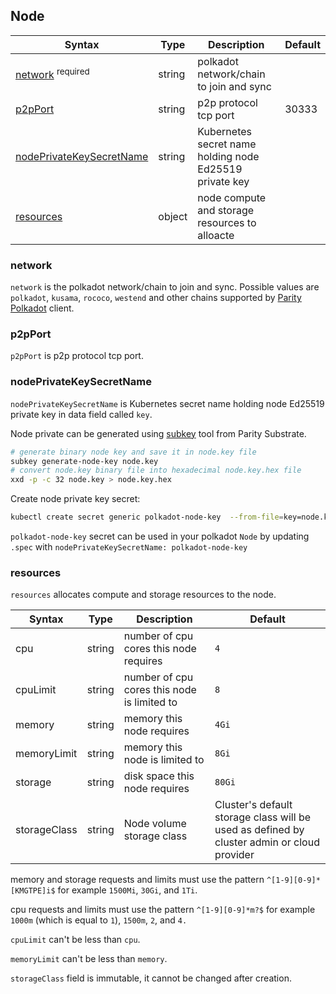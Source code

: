 ## Node

| Syntax                                                | Type   | Description                                             | Default |
| ----------------------------------------------------- | ------ | ------------------------------------------------------- | ------- |
| [network](#network) <sup>required</sup>               | string | polkadot network/chain to join and sync                 |         |
| [p2pPort](#p2pport)                                   | string | p2p protocol tcp port                                   | 30333   |
| [nodePrivateKeySecretName](#nodeprivatekeysecretname) | string | Kubernetes secret name holding node Ed25519 private key |         |
| [resources](#resources)                               | object | node compute and storage resources to alloacte          |         |

### network

`network` is the polkadot network/chain to join and sync. Possible values are `polkadot`, `kusama`, `rococo`, `westend` and other chains supported by [Parity Polkadot](https://github.com/paritytech/polkadot) client.

### p2pPort

`p2pPort` is p2p protocol tcp port.


### nodePrivateKeySecretName

`nodePrivateKeySecretName` is Kubernetes secret name holding node Ed25519 private key in data field called `key`.

Node private can be generated using [subkey](https://docs.substrate.io/v3/tools/subkey/) tool from Parity Substrate.

```bash
# generate binary node key and save it in node.key file
subkey generate-node-key node.key
# convert node.key binary file into hexadecimal node.key.hex file
xxd -p -c 32 node.key > node.key.hex
```

Create node private key secret:

```bash
kubectl create secret generic polkadot-node-key  --from-file=key=node.key.hex
```

`polkadot-node-key` secret can be used in your polkadot `Node` by updating `.spec` with `nodePrivateKeySecretName: polkadot-node-key`


### resources

`resources` allocates compute and storage resources to the node.

| Syntax       | Type   | Description                                 | Default                                                                                    |
| ------------ | ------ | ------------------------------------------- | ------------------------------------------------------------------------------------------ |
| cpu          | string | number of cpu cores this node requires      | `4`                                                                                        |
| cpuLimit     | string | number of cpu cores this node is limited to | `8`                                                                                        |
| memory       | string | memory this node requires                   | `4Gi`                                                                                      |
| memoryLimit  | string | memory this node is limited to              | `8Gi`                                                                                      |
| storage      | string | disk space this node requires               | `80Gi`                                                                                     |
| storageClass | string | Node volume storage class                   | Cluster's default storage class will be used as defined by cluster admin or cloud provider |

memory and storage requests and limits must use the pattern `^[1-9][0-9]*[KMGTPE]i$` for example `1500Mi`, `30Gi`, and `1Ti`.

cpu requests and limits must use the pattern `^[1-9][0-9]*m?$` for example `1000m` (which is equal to `1`), `1500m`, `2`, and `4.`

`cpuLimit` can't be less than `cpu`.

`memoryLimit` can't be less than `memory`.

`storageClass` field is immutable, it cannot be changed after creation.
